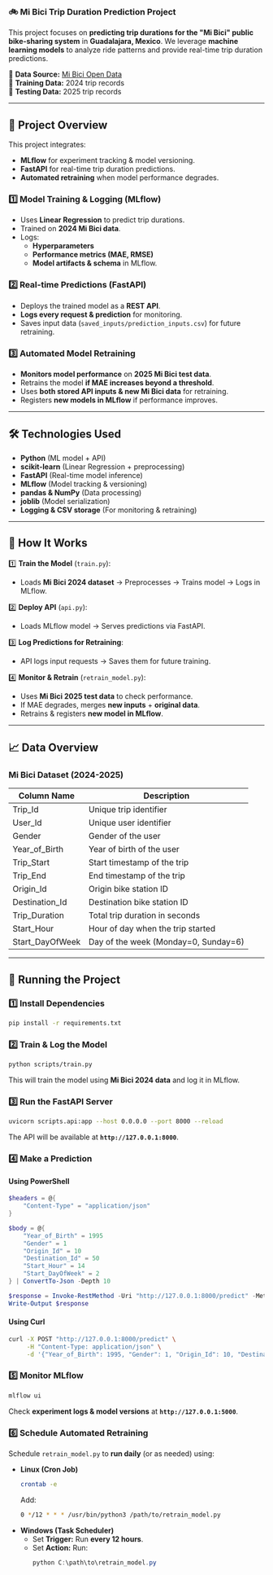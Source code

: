 ### **🚲 Mi Bici Trip Duration Prediction Project**
This project focuses on **predicting trip durations for the "Mi Bici" public bike-sharing system** in **Guadalajara, Mexico**. We leverage **machine learning models** to analyze ride patterns and provide real-time trip duration predictions.

🔗 **Data Source:** [Mi Bici Open Data](https://www.mibici.net/es/datos-abiertos/)  
📅 **Training Data:** 2024 trip records  
📅 **Testing Data:** 2025 trip records  

---

## **📌 Project Overview**
This project integrates:
- **MLflow** for experiment tracking & model versioning.
- **FastAPI** for real-time trip duration predictions.
- **Automated retraining** when model performance degrades.

### **1️⃣ Model Training & Logging (MLflow)**
- Uses **Linear Regression** to predict trip durations.
- Trained on **2024 Mi Bici data**.
- Logs:
  - **Hyperparameters**
  - **Performance metrics (MAE, RMSE)**
  - **Model artifacts & schema** in MLflow.

### **2️⃣ Real-time Predictions (FastAPI)**
- Deploys the trained model as a **REST API**.
- **Logs every request & prediction** for monitoring.
- Saves input data (`saved_inputs/prediction_inputs.csv`) for future retraining.

### **3️⃣ Automated Model Retraining**
- **Monitors model performance** on **2025 Mi Bici test data**.
- Retrains the model **if MAE increases beyond a threshold**.
- Uses **both stored API inputs & new Mi Bici data** for retraining.
- Registers **new models in MLflow** if performance improves.

---

## **🛠 Technologies Used**
- **Python** (ML model + API)
- **scikit-learn** (Linear Regression + preprocessing)
- **FastAPI** (Real-time model inference)
- **MLflow** (Model tracking & versioning)
- **pandas & NumPy** (Data processing)
- **joblib** (Model serialization)
- **Logging & CSV storage** (For monitoring & retraining)

---

## **🚀 How It Works**
1️⃣ **Train the Model** (`train.py`):  
   - Loads **Mi Bici 2024 dataset** → Preprocesses → Trains model → Logs in MLflow.

2️⃣ **Deploy API** (`api.py`):  
   - Loads MLflow model → Serves predictions via FastAPI.

3️⃣ **Log Predictions for Retraining**:  
   - API logs input requests → Saves them for future training.

4️⃣ **Monitor & Retrain** (`retrain_model.py`):  
   - Uses **Mi Bici 2025 test data** to check performance.
   - If MAE degrades, merges **new inputs** + **original data**.
   - Retrains & registers **new model in MLflow**.

---

## **📈 Data Overview**
### **Mi Bici Dataset (2024-2025)**
| Column Name      | Description                                        |
|-----------------|----------------------------------------------------|
| Trip_Id        | Unique trip identifier                              |
| User_Id        | Unique user identifier                              |
| Gender         | Gender of the user                                  |
| Year_of_Birth  | Year of birth of the user                          |
| Trip_Start     | Start timestamp of the trip                        |
| Trip_End       | End timestamp of the trip                          |
| Origin_Id      | Origin bike station ID                             |
| Destination_Id | Destination bike station ID                        |
| Trip_Duration  | Total trip duration in seconds                     |
| Start_Hour     | Hour of day when the trip started                  |
| Start_DayOfWeek | Day of the week (Monday=0, Sunday=6)              |

---

## **📌 Running the Project**
### **1️⃣ Install Dependencies**
```bash
pip install -r requirements.txt
```

### **2️⃣ Train & Log the Model**
```bash
python scripts/train.py
```
This will train the model using **Mi Bici 2024 data** and log it in MLflow.

### **3️⃣ Run the FastAPI Server**
```bash
uvicorn scripts.api:app --host 0.0.0.0 --port 8000 --reload
```
The API will be available at **`http://127.0.0.1:8000`**.

### **4️⃣ Make a Prediction**
#### **Using PowerShell**
```powershell
$headers = @{
    "Content-Type" = "application/json"
}

$body = @{
    "Year_of_Birth" = 1995
    "Gender" = 1
    "Origin_Id" = 10
    "Destination_Id" = 50
    "Start_Hour" = 14
    "Start_DayOfWeek" = 2
} | ConvertTo-Json -Depth 10

$response = Invoke-RestMethod -Uri "http://127.0.0.1:8000/predict" -Method Post -Headers $headers -Body $body
Write-Output $response
```

#### **Using Curl**
```bash
curl -X POST "http://127.0.0.1:8000/predict" \
     -H "Content-Type: application/json" \
     -d '{"Year_of_Birth": 1995, "Gender": 1, "Origin_Id": 10, "Destination_Id": 50, "Start_Hour": 14, "Start_DayOfWeek": 2}'
```

### **5️⃣ Monitor MLflow**
```bash
mlflow ui
```
Check **experiment logs & model versions** at **`http://127.0.0.1:5000`**.

### **6️⃣ Schedule Automated Retraining**
Schedule `retrain_model.py` to **run daily** (or as needed) using:
- **Linux (Cron Job)**
  ```bash
  crontab -e
  ```
  Add:
  ```bash
  0 */12 * * * /usr/bin/python3 /path/to/retrain_model.py
  ```
- **Windows (Task Scheduler)**
  - Set **Trigger:** Run **every 12 hours**.
  - Set **Action:** Run:
    ```powershell
    python C:\path\to\retrain_model.py
    ```